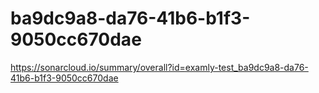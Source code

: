 # ba9dc9a8-da76-41b6-b1f3-9050cc670dae
https://sonarcloud.io/summary/overall?id=examly-test_ba9dc9a8-da76-41b6-b1f3-9050cc670dae
